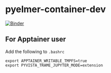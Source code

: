 # pyelmer-container-dev

[![Binder](https://mybinder.org/badge_logo.svg)](https://mybinder.org/v2/gh/nwen-cu/pyelmer-container-dev/tree/main/HEAD)

## For Apptainer user
Add the following to `.bashrc`
```
export APPTAINER_WRITABLE_TMPFS=true
export PYVISTA_TRAME_JUPYTER_MODE=extension
```
